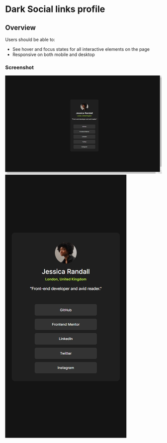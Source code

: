 # Dark Social links profile


## Overview

Users should be able to:

- See hover and focus states for all interactive elements on the page
- Responsive on both mobile and desktop

### Screenshot

![](./screenshots/social-profile-pc.jpeg)
![](./screenshots/social-profile-mobile.jpeg)
